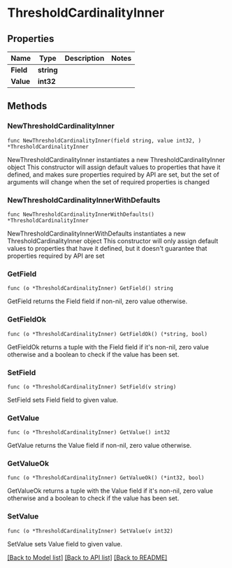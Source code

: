 # ThresholdCardinalityInner

## Properties

Name | Type | Description | Notes
------------ | ------------- | ------------- | -------------
**Field** | **string** |  | 
**Value** | **int32** |  | 

## Methods

### NewThresholdCardinalityInner

`func NewThresholdCardinalityInner(field string, value int32, ) *ThresholdCardinalityInner`

NewThresholdCardinalityInner instantiates a new ThresholdCardinalityInner object
This constructor will assign default values to properties that have it defined,
and makes sure properties required by API are set, but the set of arguments
will change when the set of required properties is changed

### NewThresholdCardinalityInnerWithDefaults

`func NewThresholdCardinalityInnerWithDefaults() *ThresholdCardinalityInner`

NewThresholdCardinalityInnerWithDefaults instantiates a new ThresholdCardinalityInner object
This constructor will only assign default values to properties that have it defined,
but it doesn't guarantee that properties required by API are set

### GetField

`func (o *ThresholdCardinalityInner) GetField() string`

GetField returns the Field field if non-nil, zero value otherwise.

### GetFieldOk

`func (o *ThresholdCardinalityInner) GetFieldOk() (*string, bool)`

GetFieldOk returns a tuple with the Field field if it's non-nil, zero value otherwise
and a boolean to check if the value has been set.

### SetField

`func (o *ThresholdCardinalityInner) SetField(v string)`

SetField sets Field field to given value.


### GetValue

`func (o *ThresholdCardinalityInner) GetValue() int32`

GetValue returns the Value field if non-nil, zero value otherwise.

### GetValueOk

`func (o *ThresholdCardinalityInner) GetValueOk() (*int32, bool)`

GetValueOk returns a tuple with the Value field if it's non-nil, zero value otherwise
and a boolean to check if the value has been set.

### SetValue

`func (o *ThresholdCardinalityInner) SetValue(v int32)`

SetValue sets Value field to given value.



[[Back to Model list]](../README.md#documentation-for-models) [[Back to API list]](../README.md#documentation-for-api-endpoints) [[Back to README]](../README.md)


